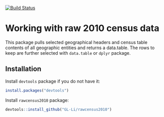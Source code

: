 [![Build Status](https://travis-ci.org/GL-Li/rawcensus2010.svg?branch=master)](https://travis-ci.org/GL-Li/rawcensus2010)

# Working with raw 2010 census data

This package pulls selected geographical headers and census table contents of all geographic entities and returns a data.table. The rows to keep are further selected with `data.table` or `dplyr` package. 


## Installation
Install `devtools` package if you do not have it:  
```r
install.packages("devtools")
```   


Install `rawcensus2010` package:   
```r
devtools::install_github("GL-Li/rawcensus2010")
```

